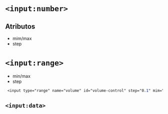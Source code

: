 # `<input:number>`

## Atributos 
- mim/max
- step

# `<input:range>`
- min/max
- step

~~~css
 <input type="range" name="volume" id="volume-control" step="0.1" mim="0" max="10">
~~~

## `<input:data>` 
